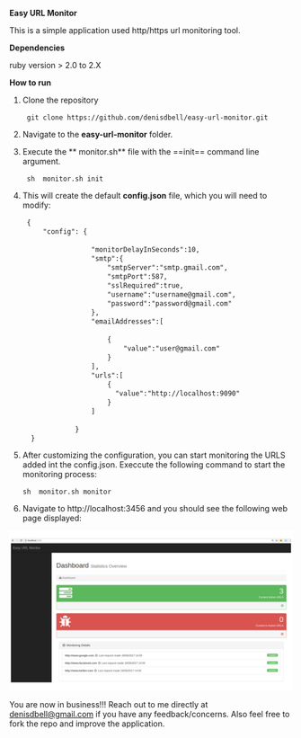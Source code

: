 **Easy URL Monitor**

This is a simple application used http/https url monitoring tool.

**Dependencies**

ruby version > 2.0 to 2.X

**How to run**

1. Clone the repository  

		git clone https://github.com/denisdbell/easy-url-monitor.git
	
2. Navigate to the **easy-url-monitor** folder.

3. Execute the ** monitor.sh** file with the ==init== command line argument.

		sh  monitor.sh init

4. This will create the  default **config.json** file, which you will need to modify:

		{
            "config": { 

                        "monitorDelayInSeconds":10,
                        "smtp":{
                            "smtpServer":"smtp.gmail.com", 
                            "smtpPort":587,
                            "sslRequired":true,
                            "username":"username@gmail.com",
                            "password":"password@gmail.com"
                        },
                        "emailAddresses":[

                            {
                                "value":"user@gmail.com"
                            }
                        ],
                        "urls":[
                            {
                              "value":"http://localhost:9090"
                            }
                        ]

                    }
         }
         
 5. After customizing the configuration, you can start monitoring the URLS  added int the config.json. Execcute the following command to start the monitoring process:
 
 		sh  monitor.sh monitor
		

6. Navigate to http://localhost:3456 and you should see the following web page displayed:

![alt text](https://raw.githubusercontent.com/denisdbell/easy-url-monitor/master/eum-dashboard.png)


You are now in business!!! Reach out to me directly at denisdbell@gmail.com if you have any feedback/concerns. Also feel free to fork the repo and improve the application.

 
 
	

